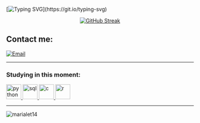 [![Typing SVG](https://readme-typing-svg.herokuapp.com/?color=FF4500&size=35&center=true&vCenter=true&width=1000&lines=Hello,+Olá,+Salut,+Ciao,+Hola;I+am+Maria+Letícia;Information+Systems+student;)](https://git.io/typing-svg) 

<div align="center">
  
[![GitHub Streak](https://github-readme-streak-stats.herokuapp.com?user=marialet14&theme=dark&locale=pt_BR&date_format=n%2Fj%5B%2FY%5D&card_width=900&ring=FF4500&fire=FF4500&border=FF4500&sideNums=FF4500&sideLabels=FF4500&currStreakLabel=FF4500&dates=FF4500&stroke=FF4500)](https://git.io/streak-stats)

</div>


## Contact me:

[![Email](https://img.shields.io/badge/Email-D14836?style=for-the-badge&logo=gmail&logoColor=white)](mailto:marialeticiamotaa@gmail.com)


---

<h3 align="left">Studying in this moment:</h3>
<p align="left">
<a href="https://www.python.org" target="_blank"> <img src="https://img.icons8.com/color/48/000000/python--v2.png" alt="python" width="40" height="40"/> </a>
<a href="https://www.microsoft.com/sql-server" target="_blank"> <img src="https://img.icons8.com/color/48/000000/sql.png" alt="sql" width="40" height="40"/> </a>
<a href="https://devdocs.io/c/" target="_blank"> <img src="https://img.icons8.com/color/48/000000/c-programming.png" alt="c" width="40" height="40"/> </a>
<a href="https://www.r-project.org/" target="_blank"> <img src="https://img.icons8.com/fluency/48/000000/r-project.png" alt="r" width="40" height="40"/> </a>
</p>

---

<p><img align="left" src="https://github-readme-stats.vercel.app/api/top-langs?username=marialet14&show_icons=true&locale=en&layout=compact" alt="marialet14" /></p>

